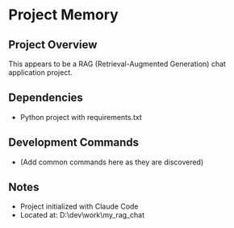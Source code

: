 # Project Memory

## Project Overview
This appears to be a RAG (Retrieval-Augmented Generation) chat application project.

## Dependencies
- Python project with requirements.txt

## Development Commands
- (Add common commands here as they are discovered)

## Notes
- Project initialized with Claude Code
- Located at: D:\dev\work\my_rag_chat